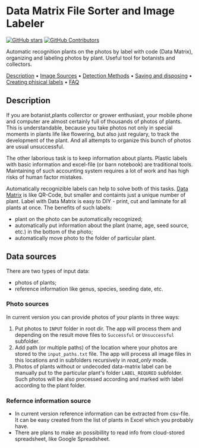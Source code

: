 

# Data Matrix File Sorter and Image Labeler

[![GitHub stars](https://img.shields.io/github/stars/spalk/DataMatrix-Sorter.svg?style=flat-square&label=github%20stars)](https://github.com/yzhang-gh/vscode-markdown)
[![GitHub Contributors](https://img.shields.io/github/contributors/spalk/DataMatrix-Sorter.svg?style=flat-square)](https://github.com/yzhang-gh/vscode-markdown/graphs/contributors)

Automatic recognition plants on the photos by label with code (Data Matrix), organizing and labeling photos by plant. Useful tool for botanists and collectors.


[Description](#description) •
[Image Sources](#image-sources) •
[Detection Methods](#detection-methods) •
[Saving and disposing](#saving-disposing) •
[Creating phisical labels](#creating-phisical-labels) • 
[FAQ](#creating-phisical-labels)



## Description

If you are botanist,plants collerctor or grower enthusiast, your mobile phone and computer are almost certainly full of thousands of photos of plants. This is understandable, because you take photos not only in special moments in plants life like flowering, but also just regulary, to track the development of the plant. And all attempts to organize this bunch of photos are usual unsuccessful. 

The other laborious task is to keep information about plants. Plastic labels with basic information and excel-file (or barn notebook) are traditional tools. Maintaining of such accounting system requires a lot of work and has high risks of human factor mistakes.

Automatically recognizible labels can help to solve both of this tasks. [Data Matrix](https://en.wikipedia.org/wiki/Data_Matrix) is like QR-Code, but smaller and containts just a unique number of plant. Label with Data Matrix is easy to DIY - print, cut and laminate for all plants at once. The benefits of such labels: 
- plant on the photo can be automatically recognized;
- automatically put information about the plant (name, age, seed source, etc.) in the bottom of the photo;
- automatically move photo to the folder of particular plant.



## Data sources

There are two types of input data: 
- photos of plants;
- reference information like genus, species, seeding date, etc.

### Photo sources

In current version you can provide photos of your plants in three ways: 
1. Put photos to `INPUT` folder in root dir. The app will process them and depending on the result move files to `Successful` or `Unsuccessful` subfolder. 
2. Add path (or multiple paths) of the location where your photos are stored to the `input_paths.txt` file. The app will process all image files in this locations and in subfolders recursively in *read_only* mode. 
3. Photos of plants without or undecoded data-matrix label can be manually put to the particular plant's folder `LABEL_REQURED` subfolder. Such photos will be also processed according and marked with label according to the plant folder. 

### Refernce information source

- In current version reference information can be extracted from csv-file. It can be easy created from the list of plants in Excel which you probably have.
- There are plans to make an possibillity to read info from cloud-stored spreadsheet, like Google Spreadsheet. 

